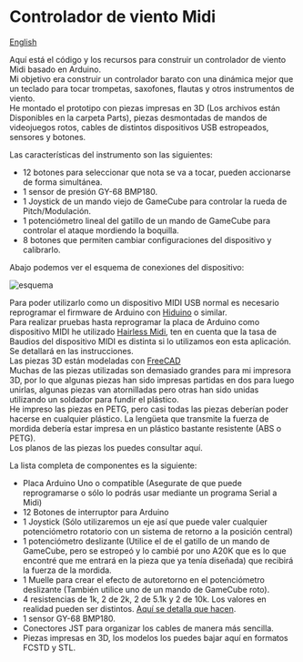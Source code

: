 # Controlador de viento Midi   
<a href="README.en.md">English</a>   

Aquí está el código y los recursos para construir un controlador de viento Midi basado en Arduino.   
Mi objetivo era construir un controlador barato con una dinámica mejor que un teclado para tocar trompetas, saxofones, flautas y otros instrumentos de viento.   
He montado el prototipo con piezas impresas en 3D (Los archivos están Disponibles en la carpeta Parts), piezas desmontadas de mandos de videojuegos rotos, cables de distintos dispositivos USB estropeados, sensores y botones.

Las características del instrumento son las siguientes:

* 12 botones para seleccionar que nota se va a tocar, pueden accionarse de forma simultánea.  
* 1 sensor de presión GY-68 BMP180.   
* 1 Joystick de un mando viejo de GameCube para controlar la rueda de Pitch/Modulación.
* 1 potenciómetro lineal del gatillo de un mando de GameCube para controlar el ataque mordiendo la boquilla.
* 8 botones que permiten cambiar configuraciones del dispositivo y calibrarlo.   

Abajo podemos ver el esquema de conexiones del dispositivo:

![esquema](https://user-images.githubusercontent.com/103361813/162631641-c1413340-165d-418e-a282-0f6627521640.svg)  

Para poder utilizarlo como un dispositivo MIDI USB normal es necesario reprogramar el firmware de Arduino con <a href="https://github.com/ddiakopoulos/hiduino">Hiduino</a> o similar.   
Para realizar pruebas hasta reprogramar la placa de Arduino como dispositivo MIDI he utilizado <a href="https://projectgus.github.io/hairless-midiserial/">Hairless Midi</a>, ten en cuenta que la tasa de Baudios del dispositivo MIDI es distinta si lo utilizamos eon esta aplicación. Se detallará en las instrucciones.   
Las piezas 3D están modeladas con <a href="https://www.freecadweb.org/">FreeCAD</a>   
Muchas de las piezas utilizadas son demasiado grandes para mi impresora 3D, por lo que algunas piezas han sido impresas partidas en dos para luego unirlas, algunas piezas van atornilladas pero otras han sido unidas utilizando un soldador para fundir el plástico.   
He impreso las piezas en PETG, pero casi todas las piezas deberían poder hacerse en cualquier plástico. La lengüeta que transmite la fuerza de mordida debería estar impresa en un plástico bastante resistente (ABS o PETG).   
Los planos de las piezas los puedes consultar aquí.

La lista completa de componentes es la siguiente:

* Placa Arduino Uno o compatible (Asegurate de que puede reprogramarse o sólo lo podrás usar mediante un programa Serial a Midi)   
* 12 Botones de interruptor para Arduino   
* 1 Joystick (Sólo utilizaremos un eje así que puede valer cualquier potenciómetro rotatorio con un sistema de retorno a la posición central)   
* 1 potenciómetro deslizante (Utilice el de el gatillo de un mando de GameCube, pero se estropeó y lo cambié por uno A20K que es lo que encontré que me entrará en la pieza que ya tenía diseñada) que recibirá la fuerza de la mordida.
* 1 Muelle para crear el efecto de autoretorno en el potenciómetro deslizante (También utilice uno de un mando de GameCube roto).
* 4 resistencias de 1k, 2 de 2k, 2 de 5.1k y 2 de 10k. Los valores en realidad pueden ser distintos. <a href="#">Aquí se detalla que hacen</a>.   
* 1 sensor GY-68 BMP180.
* Conectores JST para organizar los cables de manera más sencilla.
* Piezas impresas en 3D, los modelos los puedes bajar aquí en formatos FCSTD y STL.

